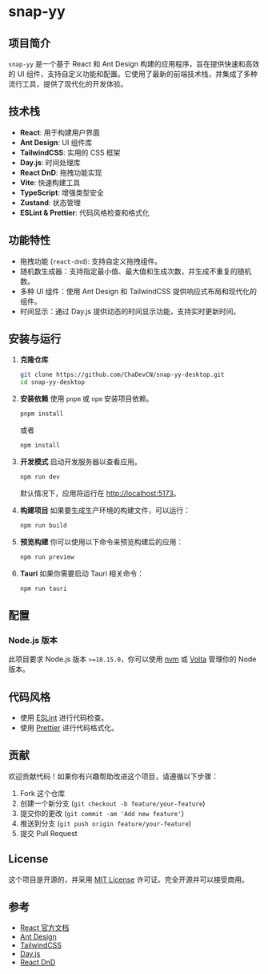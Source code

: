 # snap-yy

## 项目简介

`snap-yy` 是一个基于 React 和 Ant Design 构建的应用程序，旨在提供快速和高效的 UI 组件，支持自定义功能和配置。它使用了最新的前端技术栈，并集成了多种流行工具，提供了现代化的开发体验。

## 技术栈

- **React**: 用于构建用户界面
- **Ant Design**: UI 组件库
- **TailwindCSS**: 实用的 CSS 框架
- **Day.js**: 时间处理库
- **React DnD**: 拖拽功能实现
- **Vite**: 快速构建工具
- **TypeScript**: 增强类型安全
- **Zustand**: 状态管理
- **ESLint & Prettier**: 代码风格检查和格式化

## 功能特性

- 拖拽功能 (`react-dnd`): 支持自定义拖拽组件。
- 随机数生成器：支持指定最小值、最大值和生成次数，并生成不重复的随机数。
- 多种 UI 组件：使用 Ant Design 和 TailwindCSS 提供响应式布局和现代化的组件。
- 时间显示：通过 Day.js 提供动态的时间显示功能，支持实时更新时间。

## 安装与运行

1. **克隆仓库**

   ```bash
   git clone https://github.com/ChaDevCN/snap-yy-desktop.git
   cd snap-yy-desktop
   ```

2. **安装依赖**
   使用 `pnpm` 或 `npm` 安装项目依赖。

   ```bash
   pnpm install
   ```

   或者

   ```bash
   npm install
   ```

3. **开发模式**
   启动开发服务器以查看应用。

   ```bash
   npm run dev
   ```

   默认情况下，应用将运行在 [http://localhost:5173](http://localhost:5173)。

4. **构建项目**
   如果要生成生产环境的构建文件，可以运行：

   ```bash
   npm run build
   ```

5. **预览构建**
   你可以使用以下命令来预览构建后的应用：

   ```bash
   npm run preview
   ```

6. **Tauri**
   如果你需要启动 Tauri 相关命令：
   ```bash
   npm run tauri
   ```

## 配置

### Node.js 版本

此项目要求 Node.js 版本 `>=18.15.0`，你可以使用 [nvm](https://github.com/nvm-sh/nvm) 或 [Volta](https://volta.sh/) 管理你的 Node 版本。

## 代码风格

- 使用 [ESLint](https://eslint.org/) 进行代码检查。
- 使用 [Prettier](https://prettier.io/) 进行代码格式化。

## 贡献

欢迎贡献代码！如果你有兴趣帮助改进这个项目，请遵循以下步骤：

1. Fork 这个仓库
2. 创建一个新分支 (`git checkout -b feature/your-feature`)
3. 提交你的更改 (`git commit -am 'Add new feature'`)
4. 推送到分支 (`git push origin feature/your-feature`)
5. 提交 Pull Request

## License

这个项目是开源的，并采用 [MIT License](LICENSE) 许可证。完全开源并可以接受商用。

## 参考

- [React 官方文档](https://reactjs.org/docs/getting-started.html)
- [Ant Design](https://ant.design/docs/react/introduce)
- [TailwindCSS](https://tailwindcss.com/)
- [Day.js](https://day.js.org/)
- [React DnD](https://react-dnd.github.io/react-dnd/)
